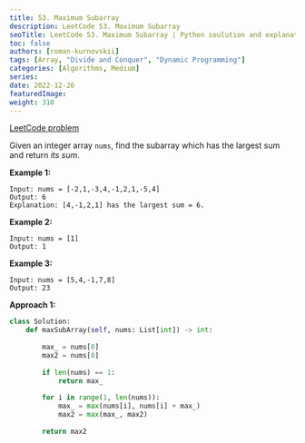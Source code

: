 ```yaml
---
title: 53. Maximum Subarray
description: LeetCode 53. Maximum Subarray
seoTitle: LeetCode 53. Maximum Subarray | Python soulution and explanation
toc: false
authors: [roman-kurnovskii]
tags: [Array, "Divide and Conquer", "Dynamic Programming"]
categories: [Algorithms, Medium]
series:
date: 2022-12-26
featuredImage:
weight: 310
---
```


[LeetCode problem](https://leetcode.com/problems/maximum-subarray/)

Given an integer array `nums`, find the subarray which has the largest sum and return *its sum*.

**Example 1:**

    Input: nums = [-2,1,-3,4,-1,2,1,-5,4]
    Output: 6
    Explanation: [4,-1,2,1] has the largest sum = 6.

**Example 2:**

    Input: nums = [1]
    Output: 1

**Example 3:**

    Input: nums = [5,4,-1,7,8]
    Output: 23

**Approach 1:**

```python
class Solution:
    def maxSubArray(self, nums: List[int]) -> int:
        
        max_ = nums[0]
        max2 = nums[0]
        
        if len(nums) == 1:
            return max_
        
        for i in range(1, len(nums)):
            max_ = max(nums[i], nums[i] + max_)
            max2 = max(max_, max2)
            
        return max2
            
```
